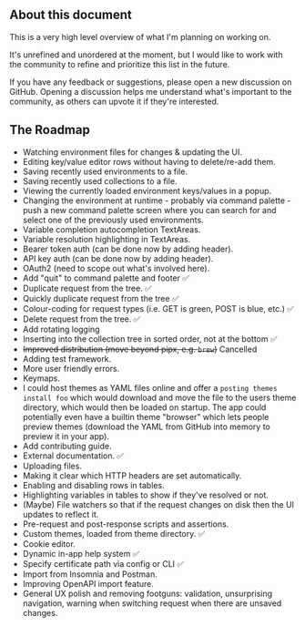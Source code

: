 ## About this document

This is a very high level overview of what I'm planning on working on.

It's unrefined and unordered at the moment, but I would like to work with the community to refine and prioritize this list in the future.

If you have any feedback or suggestions, please open a new discussion on GitHub. Opening a discussion helps me understand what's important to the community, as others can upvote it if they're interested.

## The Roadmap

- Watching environment files for changes & updating the UI.
- Editing key/value editor rows without having to delete/re-add them.
- Saving recently used environments to a file.
- Saving recently used collections to a file.
- Viewing the currently loaded environment keys/values in a popup.
- Changing the environment at runtime - probably via command palette - push a new command palette screen where you can search for and select one of the previously used environments.
- Variable completion autocompletion TextAreas.
- Variable resolution highlighting in TextAreas.
- Bearer token auth (can be done now by adding header).
- API key auth (can be done now by adding header).
- OAuth2 (need to scope out what's involved here).
- Add "quit" to command palette and footer ✅
- Duplicate request from the tree. ✅
- Quickly duplicate request from the tree ✅
- Colour-coding for request types (i.e. GET is green, POST is blue, etc.) ✅
- Delete request from the tree. ✅
- Add rotating logging
- Inserting into the collection tree in sorted order, not at the bottom ✅
- <s>Improved distribution (move beyond pipx, e.g. `brew`)</s> Cancelled
- Adding test framework.
- More user friendly errors.
- Keymaps.
- I could host themes as YAML files online and offer a `posting themes install foo` which would download and move the file to the users theme directory, which would then be loaded on startup. The app could potentially even have a builtin theme "browser" which lets people preview themes (download the YAML from GitHub into memory to preview it in your app).
- Add contributing guide.  
- External documentation. ✅
- Uploading files.
- Making it clear which HTTP headers are set automatically.  
- Enabling and disabling rows in tables.
- Highlighting variables in tables to show if they've resolved or not.  
- (Maybe) File watchers so that if the request changes on disk then the UI updates to reflect it.
- Pre-request and post-response scripts and assertions.  
- Custom themes, loaded from theme directory. ✅
- Cookie editor.
- Dynamic in-app help system ✅
- Specify certificate path via config or CLI ✅
- Import from Insomnia and Postman.
- Improving OpenAPI import feature.
- General UX polish and removing footguns: validation, unsurprising navigation, warning when switching request when there are unsaved changes.